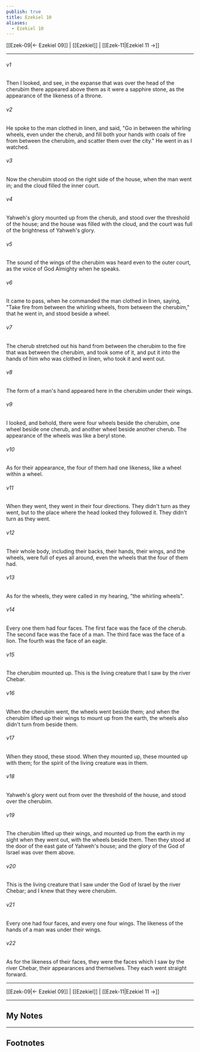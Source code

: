```yaml
---
publish: true
title: Ezekiel 10
aliases:
  - Ezekiel 10
---
```


[[Ezek-09|← Ezekiel 09]] | [[Ezekiel]] | [[Ezek-11|Ezekiel 11 →]]
***



###### v1 
Then I looked, and see, in the expanse that was over the head of the cherubim there appeared above them as it were a sapphire stone, as the appearance of the likeness of a throne. 

###### v2 
He spoke to the man clothed in linen, and said, "Go in between the whirling wheels, even under the cherub, and fill both your hands with coals of fire from between the cherubim, and scatter them over the city." He went in as I watched. 

###### v3 
Now the cherubim stood on the right side of the house, when the man went in; and the cloud filled the inner court. 

###### v4 
Yahweh's glory mounted up from the cherub, and stood over the threshold of the house; and the house was filled with the cloud, and the court was full of the brightness of Yahweh's glory. 

###### v5 
The sound of the wings of the cherubim was heard even to the outer court, as the voice of God Almighty when he speaks. 

###### v6 
It came to pass, when he commanded the man clothed in linen, saying, "Take fire from between the whirling wheels, from between the cherubim," that he went in, and stood beside a wheel. 

###### v7 
The cherub stretched out his hand from between the cherubim to the fire that was between the cherubim, and took some of it, and put it into the hands of him who was clothed in linen, who took it and went out. 

###### v8 
The form of a man's hand appeared here in the cherubim under their wings. 

###### v9 
I looked, and behold, there were four wheels beside the cherubim, one wheel beside one cherub, and another wheel beside another cherub. The appearance of the wheels was like a beryl stone. 

###### v10 
As for their appearance, the four of them had one likeness, like a wheel within a wheel. 

###### v11 
When they went, they went in their four directions. They didn't turn as they went, but to the place where the head looked they followed it. They didn't turn as they went. 

###### v12 
Their whole body, including their backs, their hands, their wings, and the wheels, were full of eyes all around, even the wheels that the four of them had. 

###### v13 
As for the wheels, they were called in my hearing, "the whirling wheels". 

###### v14 
Every one them had four faces. The first face was the face of the cherub. The second face was the face of a man. The third face was the face of a lion. The fourth was the face of an eagle. 

###### v15 
The cherubim mounted up. This is the living creature that I saw by the river Chebar. 

###### v16 
When the cherubim went, the wheels went beside them; and when the cherubim lifted up their wings to mount up from the earth, the wheels also didn't turn from beside them. 

###### v17 
When they stood, these stood. When they mounted up, these mounted up with them; for the spirit of the living creature was in them. 

###### v18 
Yahweh's glory went out from over the threshold of the house, and stood over the cherubim. 

###### v19 
The cherubim lifted up their wings, and mounted up from the earth in my sight when they went out, with the wheels beside them. Then they stood at the door of the east gate of Yahweh's house; and the glory of the God of Israel was over them above. 

###### v20 
This is the living creature that I saw under the God of Israel by the river Chebar; and I knew that they were cherubim. 

###### v21 
Every one had four faces, and every one four wings. The likeness of the hands of a man was under their wings. 

###### v22 
As for the likeness of their faces, they were the faces which I saw by the river Chebar, their appearances and themselves. They each went straight forward.

***
[[Ezek-09|← Ezekiel 09]] | [[Ezekiel]] | [[Ezek-11|Ezekiel 11 →]]

---
## My Notes

---
## Footnotes
